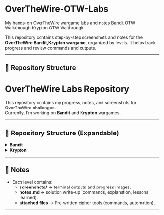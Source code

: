 # OverTheWire-OTW-Labs
My hands-on OverTheWire wargame labs and notes
Bandit OTW Walkthrough
Krypton OTW Walthrough

This repository contains step-by-step screenshots and notes for the **OverTheWire Bandit,Krypton wargame**, organized by levels. It helps track progress and review commands and outputs.

---

## 📁 Repository Structure
# OverTheWire Labs Repository

This repository contains my progress, notes, and screenshots for OverTheWire challenges.  
Currently, I’m working on **Bandit** and **Krypton** wargames.

---

## 📂 Repository Structure (Expandable)

<details>
<summary><strong>Bandit</strong></summary>

<pre>
Bandit/
├── 01_Level0/
│   ├── screenshots/
│   └── notes.md
├── 02_Level0-1/
│   ├── screenshots/
│   └── notes.md
├── 03_Level1-2/
│   ├── screenshots/
│   └── notes.md
├── 04_Level2-3/
│   ├── screenshots/
│   └── notes.md
├── 05_Level3-4/
│   ├── screenshots/
│   └── notes.md
├── 06_Level4-5/
│   ├── screenshots/
│   └── notes.md
├── 07_Level5-6/
│   ├── screenshots/
│   └── notes.md
├── 08_Level6-7/
│   ├── screenshots/
│   └── notes.md
├── 09_Level7-8/
│   ├── screenshots/
│   └── notes.md
├── 10_Level8-9/
│   ├── screenshots/
│   └── notes.md
├── 11_Level9-10/
│   ├── screenshots/
│   └── notes.md
├── 12_Level10-11/
│   ├── screenshots/
│   └── notes.md
├── 13_Level11-12/
│   ├── screenshots/
│   └── notes.md
├── 14_Level12-13/
│   ├── screenshots/
│   └── notes.md
├── 15_Level13-14/
│   ├── screenshots/
│   └── notes.md
├── 16_Level14-15/
│   ├── screenshots/
│   └── notes.md
├── 17_Level15-16/
│   ├── screenshots/
│   └── notes.md
├── 18_Level16-17/
│   ├── screenshots/
│   └── notes.md
├── 19_Level17-18/
│   ├── screenshots/
│   └── notes.md
├── 20_Level18-19/
│   ├── screenshots/
│   └── notes.md
├── 21_Level19-20/
│   ├── screenshots/
│   └── notes.md
├── 22_Level20-21/
│   ├── screenshots/
│   └── notes.md
├── 23_Level21-22/
│   ├── screenshots/
│   └── notes.md
├── 24_Level22-23/
│   ├── screenshots/
│   └── notes.md
├── 25_Level23-24/
│   ├── screenshots/
│   └── notes.md
├── 26_Level24-25/
│   ├── screenshots/
│   └── notes.md
├── 27_Level25-26/
│   ├── screenshots/
│   └── notes.md
├── 28_Level26-27/
│   ├── screenshots/
│   └── notes.md
├── 29_Level27-28/
│   ├── screenshots/
│   └── notes.md
├── 30_Level28-29/
│   ├── screenshots/
│   └── notes.md
├── 31_Level29-30/
│   ├── screenshots/
│   └── notes.md
├── 32_Level30-31/
│   ├── screenshots/
│   └── notes.md
├── 33_Level31-32/
│   ├── screenshots/
│   └── notes.md
├── 34_Level32-33/
│   ├── screenshots/
│   └── notes.md
└── 35_Level33-34/
    ├── screenshots/
    └── notes.md
</pre>

</details>

<details>
<summary><strong>Krypton</strong></summary>

<pre>
krypton/
├── README.md
├── 01_Level0-1/
│   ├── screenshots/
│   └── notes.md
├── 02_Level1-2/
│   ├── screenshots/
│   └── notes.md
├── 03_Level2-3/
│   ├── screenshots/
│   └── notes.md
├── 04_Level3-4/
│   ├── screenshots/
│   ├── freq_analysis.py
│   └── notes.md
├── 05_Level4-5/
│   ├── screenshots/
│   ├── freq_analysis.py
│   ├── vignere_decoder.py
│   ├── vignere_shift.py
│   └── notes.md
├── 06_Level5-6/
│   ├── screenshots/
│   └── notes.md
└── 07_Level6-7/
    ├── screenshots/
    └── notes.md
</pre>

</details>



---

## 📝 Notes
- Each level contains:
  - **screenshots/** → terminal outputs and progress images.  
  - **notes.md** → solution write-up (commands, explanation, lessons learned).  
  - **attached files** → Pre-written cipher tools (commands, automation). 
---
